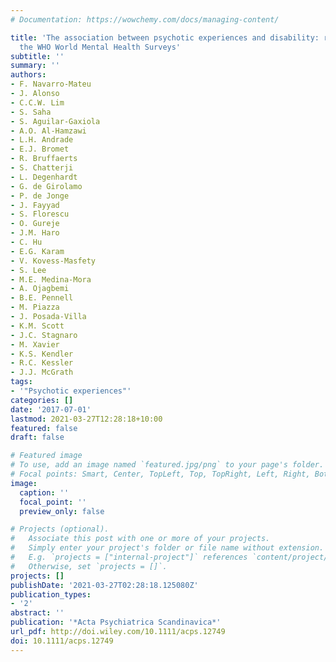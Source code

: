 ```yaml
---
# Documentation: https://wowchemy.com/docs/managing-content/

title: 'The association between psychotic experiences and disability: results from
  the WHO World Mental Health Surveys'
subtitle: ''
summary: ''
authors:
- F. Navarro-Mateu
- J. Alonso
- C.C.W. Lim
- S. Saha
- S. Aguilar-Gaxiola
- A.O. Al-Hamzawi
- L.H. Andrade
- E.J. Bromet
- R. Bruffaerts
- S. Chatterji
- L. Degenhardt
- G. de Girolamo
- P. de Jonge
- J. Fayyad
- S. Florescu
- O. Gureje
- J.M. Haro
- C. Hu
- E.G. Karam
- V. Kovess-Masfety
- S. Lee
- M.E. Medina-Mora
- A. Ojagbemi
- B.E. Pennell
- M. Piazza
- J. Posada-Villa
- K.M. Scott
- J.C. Stagnaro
- M. Xavier
- K.S. Kendler
- R.C. Kessler
- J.J. McGrath
tags: 
- '"Psychotic experiences"'
categories: []
date: '2017-07-01'
lastmod: 2021-03-27T12:28:18+10:00
featured: false
draft: false

# Featured image
# To use, add an image named `featured.jpg/png` to your page's folder.
# Focal points: Smart, Center, TopLeft, Top, TopRight, Left, Right, BottomLeft, Bottom, BottomRight.
image:
  caption: ''
  focal_point: ''
  preview_only: false

# Projects (optional).
#   Associate this post with one or more of your projects.
#   Simply enter your project's folder or file name without extension.
#   E.g. `projects = ["internal-project"]` references `content/project/deep-learning/index.md`.
#   Otherwise, set `projects = []`.
projects: []
publishDate: '2021-03-27T02:28:18.125080Z'
publication_types:
- '2'
abstract: ''
publication: '*Acta Psychiatrica Scandinavica*'
url_pdf: http://doi.wiley.com/10.1111/acps.12749
doi: 10.1111/acps.12749
---
```

